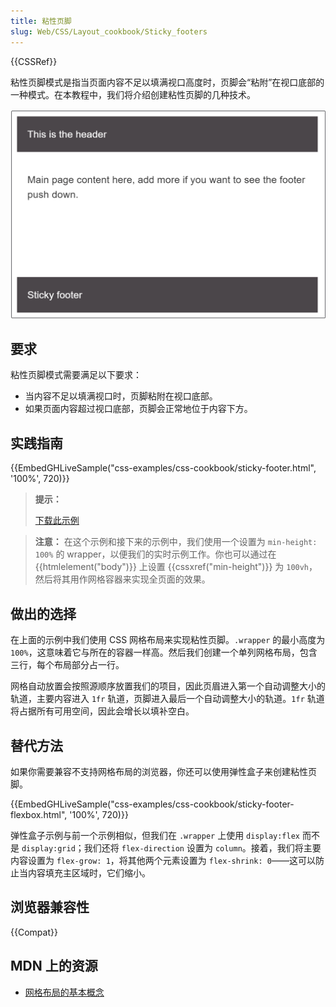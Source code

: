 ```yaml
---
title: 粘性页脚
slug: Web/CSS/Layout_cookbook/Sticky_footers
---
```


{{CSSRef}}

粘性页脚模式是指当页面内容不足以填满视口高度时，页脚会“粘附”在视口底部的一种模式。在本教程中，我们将介绍创建粘性页脚的几种技术。

![粘性页脚被推到盒子底部](cookbook-footer.png)

## 要求

粘性页脚模式需要满足以下要求：

- 当内容不足以填满视口时，页脚粘附在视口底部。
- 如果页面内容超过视口底部，页脚会正常地位于内容下方。

## 实践指南

{{EmbedGHLiveSample("css-examples/css-cookbook/sticky-footer.html", '100%', 720)}}

> **提示：**
>
> [下载此示例](https://github.com/mdn/css-examples/blob/main/css-cookbook/sticky-footer--download.html)

> **注意：** 在这个示例和接下来的示例中，我们使用一个设置为 `min-height: 100%` 的 wrapper，以便我们的实时示例工作。你也可以通过在 {{htmlelement("body")}} 上设置 {{cssxref("min-height")}} 为 `100vh`，然后将其用作网格容器来实现全页面的效果。

## 做出的选择

在上面的示例中我们使用 CSS 网格布局来实现粘性页脚。`.wrapper` 的最小高度为 `100%`，这意味着它与所在的容器一样高。然后我们创建一个单列网格布局，包含三行，每个布局部分占一行。

网格自动放置会按照源顺序放置我们的项目，因此页眉进入第一个自动调整大小的轨道，主要内容进入 `1fr` 轨道，页脚进入最后一个自动调整大小的轨道。`1fr` 轨道将占据所有可用空间，因此会增长以填补空白。

## 替代方法

如果你需要兼容不支持网格布局的浏览器，你还可以使用弹性盒子来创建粘性页脚。

{{EmbedGHLiveSample("css-examples/css-cookbook/sticky-footer-flexbox.html", '100%', 720)}}

弹性盒子示例与前一个示例相似，但我们在 `.wrapper` 上使用 `display:flex` 而不是 `display:grid`；我们还将 `flex-direction` 设置为 `column`。接着，我们将主要内容设置为 `flex-grow: 1`，将其他两个元素设置为 `flex-shrink: 0`——这可以防止当内容填充主区域时，它们缩小。

## 浏览器兼容性

{{Compat}}

## MDN 上的资源

- [网格布局的基本概念](/zh-CN/docs/Web/CSS/CSS_Grid_Layout/Basic_Concepts_of_Grid_Layout)
